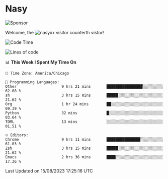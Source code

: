 # Nasy

<!--
<p align="center">
<img height="200" src="https://github-readme-stats.vercel.app/api?username=nasyxx&count_private=true&show_icons=true&theme=dracula&include_all_commits=true"/>
<img height="200" src="https://github-readme-stats.vercel.app/api/top-langs/?username=nasyxx&theme=dracula&hide=html,jupyter+notebook&count_private=true&show_icons=true"/>
</p>

  
----------------
-->

![Sponsor](https://img.shields.io/static/v1.svg?label=Sponsor&message=%E2%9D%A4&logo=GitHub&style=flat&color=pink)
 
Welcome, the ![nasyxx visitor counter](https://count.getloli.com/get/@nasyxx?theme=rule34)th vistor!
 
<!--START_SECTION:waka-->
![Code Time](http://img.shields.io/badge/Code%20Time-3%2C643%20hrs%2013%20mins-blue)

![Lines of code](https://img.shields.io/badge/From%20Hello%20World%20I%27ve%20Written-6.3%20million%20lines%20of%20code-blue)

📊 **This Week I Spent My Time On** 

```text
🕑︎ Time Zone: America/Chicago

💬 Programming Languages: 
Other                    9 hrs 21 mins       ████████████████░░░░░░░░░   62.08 % 
sh                       3 hrs 15 mins       █████░░░░░░░░░░░░░░░░░░░░   21.62 % 
Org                      1 hr 24 mins        ██░░░░░░░░░░░░░░░░░░░░░░░   09.39 % 
Python                   32 mins             █░░░░░░░░░░░░░░░░░░░░░░░░   03.64 % 
TOML                     13 mins             ░░░░░░░░░░░░░░░░░░░░░░░░░   01.51 % 

🔥 Editors: 
Chrome                   9 hrs 11 mins       ███████████████░░░░░░░░░░   61.03 % 
Zsh                      3 hrs 15 mins       █████░░░░░░░░░░░░░░░░░░░░   21.62 % 
Emacs                    2 hrs 36 mins       ████░░░░░░░░░░░░░░░░░░░░░   17.36 % 
```


 Last Updated on 15/08/2023 17:25:16 UTC
<!--END_SECTION:waka-->

<!-- ![visitors](https://visitor-badge.laobi.icu/badge?page_id=nasyxx.nasyxx) -->
